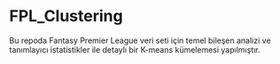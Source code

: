# FPL_Clustering


Bu repoda Fantasy Premier League veri seti için temel bileşen analizi ve tanımlayıcı istatistikler ile detaylı bir K-means kümelemesi yapılmıştır.